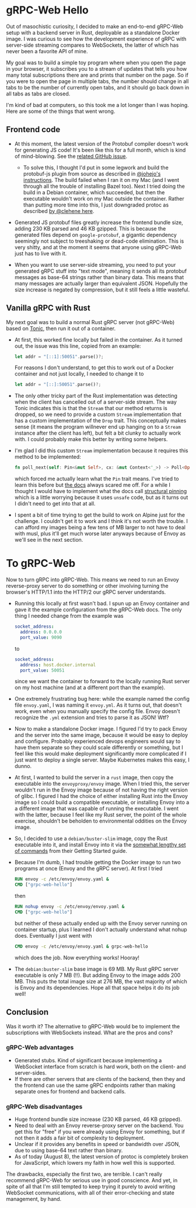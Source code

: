 # gRPC-Web Hello

Out of masochistic curiosity, I decided to make an end-to-end gRPC-Web setup
with a backend server in Rust, deployable as a standalone Docker image. I was
curious to see how the development experience of gRPC with server-side streaming
compares to WebSockets, the latter of which has never been a favorite API of
mine.

My goal was to build a simple toy program where when you open the page in your
browser, it subscribes you to a stream of updates that tells you how many total
subscriptions there are and prints that number on the page. So if you were to
open the page in multiple tabs, the number should change in all tabs to be the
number of currently open tabs, and it should go back down in all tabs as tabs
are closed.

I'm kind of bad at computers, so this took me a lot longer than I was hoping.
Here are some of the things that went wrong.

## Frontend code

- At this moment, the latest version of the Protobuf compiler doesn't work for
  generating JS code! It's been like this for a full month, which is kind of
  mind-blowing. See the [related GitHub
  issue](https://github.com/protocolbuffers/protobuf-javascript/issues/127).

  - To solve this, I thought I'd put in some legwork and build the protobuf-js
    plugin from source as described in [@johejo's
    instructions](https://github.com/protocolbuffers/protobuf-javascript/issues/127#issuecomment-1204202870).
    The build failed when I ran it on my Mac (and I went through all the trouble
    of installing Bazel too). Next I tried doing the build in a Debian
    container, which succeeded, but then the executable wouldn't work on my Mac
    outside the container. Rather than putting more time into this, I just
    downgraded protoc as described [by @clehene
    here](https://github.com/protocolbuffers/protobuf-javascript/issues/127#issuecomment-1204202844).

- Generated JS protobuf files greatly increase the frontend bundle size, adding
  230 KB parsed and 46 KB gzipped. This is because the generated files depend on
  `google-protobuf`, a gigantic dependency seemingly not subject to treeshaking
  or dead-code elimination. This is very shitty, and at the moment it seems that
  anyone using gRPC-Web just has to live with it.

- When you want to use server-side streaming, you need to put your generated
  gRPC stuff into "text mode", meaning it sends all its protobuf messages as
  base-64 strings rather than binary data. This means that many messages are
  actually larger than equivalent JSON. Hopefully the size increase is negated
  by compression, but it still feels a little wasteful.

## Vanilla gRPC with Rust

My next goal was to build a normal Rust gRPC server (not gRPC-Web) based on
[Tonic](https://github.com/hyperium/tonic), then run it out of a container.

- At first, this worked fine locally but failed in the container. As it turned
  out, the issue was this line, copied from an example:

  ```rust
  let addr = "[::1]:50051".parse()?;
  ```

  For reasons I don't understand, to get this to work out of a Docker container
  and not just locally, I needed to change it to

  ```rust
  let addr = "[::]:50051".parse()?;
  ```

- The only other tricky part of the Rust implementation was detecting when the
  client has cancelled out of a server-side stream. The way Tonic indicates this
  is that the `Stream` that our method returns is dropped, so we need to provide
  a custom `Stream` implementation that has a custom implementation of the
  `Drop` trait. This conceptually makes sense (it means the program willnever
  end up hanging on to a `Stream` instance after the client has left), but felt
  a bit clunky to actually work with. I could probably make this better by
  writing some helpers.

- I'm glad I did this custom `Stream` implementation because it requires this
  method to be implemented:

  ```rust
  fn poll_next(self: Pin<&mut Self>, cx: &mut Context<'_>) -> Poll<Option<Self::Item>>
  ```

  which forced me actually learn what the `Pin` trait means. I've tried to learn
  this before but [the docs](https://doc.rust-lang.org/std/pin/index.html)
  always scared me off. For a while I thought I would have to implement what the
  docs call [structural
  pinning](https://doc.rust-lang.org/std/pin/index.html#pinning-is-structural-for-field)
  which is a little worrying because it uses `unsafe` code, but as it turns out
  I didn't need to get into that at all.

- I spent a bit of time trying to get the build to work on Alpine just for the
  challenge. I couldn't get it to work and I think it's not worth the trouble. I
  can afford my images being a few tens of MB larger to not have to deal with
  musl, plus it'll get much worse later anyways because of Envoy as we'll see in
  the next section.

# To gRPC-Web

Now to turn gRPC into gRPC-Web. This means we need to run an Envoy reverse-proxy
server to do something or other involving turning the browser's HTTP/1.1 into
the HTTP/2 our gRPC server understands.

- Running this locally at first wasn't bad. I spun up an Envoy container and
  gave it the example configuration from the gRPC-Web docs. The only thing I
  needed change from the example was

  ```yaml
  socket_address:
    address: 0.0.0.0
    port_value: 9090
  ```

  to

  ```yaml
  socket_address:
    address: host.docker.internal
    port_value: 50051
  ```

  since we want the container to forward to the locally running Rust server on
  my host machine (and at a different port than the example).

- One extremely frustrating bug here: while the example named the config file
  `envoy.yaml`, I was naming it `envoy.yml`. As it turns out, that doesn't work,
  even when you manually specify the config file. Envoy doesn't recognize the
  `.yml` extension and tries to parse it as JSON! Wtf?

- Now to make a standalone Docker image. I figured I'd try to pack Envoy and the
  server into the same image, because it would be easy to deploy and configure.
  Probably experienced devops engineers would say to have them separate so they
  could scale differently or something, but I feel like this would make
  deployment significantly more complicated if I just want to deploy a single
  server. Maybe Kubernetes makes this easy, I dunno.

- At first, I wanted to build the server in a `rust` image, then copy the
  executable into the `envoyproxy/envoy` image. When I tried this, the server
  wouldn't run in the Envoy image because of not having the right version of
  glibc. I figured I had the choice of either installing Rust into the Envoy
  image so I could build a compatible executable, or installing Envoy into a a
  different image that was capable of running the executable. I went with the
  latter, because I feel like my Rust server, the point of the whole exercise,
  shouldn't be beholden to environmental oddities on the Envoy image.

- So, I decided to use a `debian/buster-slim` image, copy the Rust executable
  into it, and install Envoy into it via the [somewhat lengthy set of
  commands](https://www.envoyproxy.io/docs/envoy/latest/start/install#install-envoy-on-debian-gnu-linux)
  from their Getting Started guide.

- Because I'm dumb, I had trouble getting the Docker image to run two programs
  at once (Envoy and the gRPC server). At first I tried

  ```dockerfile
  RUN envoy -c /etc/envoy/envoy.yaml &
  CMD ["grpc-web-hello"]
  ```

  then

  ```dockerfile
  RUN nohup envoy -c /etc/envoy/envoy.yaml &
  CMD ["grpc-web-hello"]
  ```

  but neither of these actually ended up with the Envoy server running on
  container startup, plus I learned I don't actually understand what nohup does.
  Eventually I just went with

  ```dockerfile
  CMD envoy -c /etc/envoy/envoy.yaml & grpc-web-hello
  ```

  which does the job. Now everything works! Hooray!

- The `debian:buster-slim` base image is 69 MB. My Rust gRPC server executable
  is only 7 MB (!!). But adding Envoy to the image adds 200 MB. This puts the
  total image size at 276 MB, the vast majority of which is Envoy and its
  dependencies. Hope all that space helps it do its job well!

## Conclusion

Was it worth it? The alternative to gRPC-Web would be to implement the
subscriptions with WebSockets instead. What are the pros and cons?

### gRPC-Web advantages

- Generated stubs. Kind of significant because implementing a WebSocket
  interface from scratch is hard work, both on the client- and server-sides.
- If there are other servers that are clients of the backend, then they and the
  frontend can use the same gRPC endpoints rather than making separate ones for
  frontend and backend calls.

### gRPC-Web disadvantages

- Huge frontend bundle size increase (230 KB parsed, 46 KB gzipped).
- Need to deal with an Envoy reverse-proxy server on the backend. You get this
  for "free" if you were already using Envoy for something, but if not then it
  adds a fair bit of complexity to deployment.
- Unclear if it provides any benefits in speed or bandwidth over JSON, due to
  using base-64 text rather than binary.
- As of today (August 8), the latest version of protoc is completely broken for
  JavaScript, which lowers my faith in how well this is supported.

The drawbacks, especially the first two, are terrible. I can't really recommend
gRPC-Web for serious use in good conscience. And yet, in spite of all that I'm
still tempted to keep trying it purely to avoid writing WebSocket
communications, with all of their error-checking and state management, by hand.
